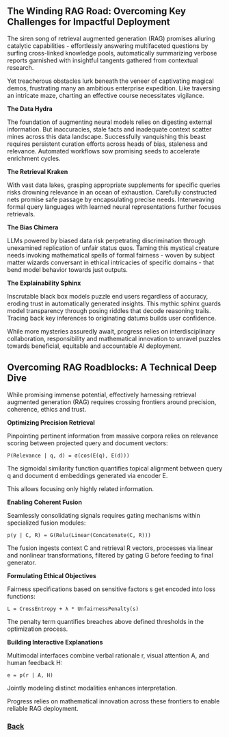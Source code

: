 ## The Winding RAG Road: Overcoming Key Challenges for Impactful Deployment

The siren song of retrieval augmented generation (RAG) promises alluring catalytic capabilities - effortlessly answering multifaceted questions by surfing cross-linked knowledge pools, automatically summarizing verbose reports garnished with insightful tangents gathered from contextual research.

Yet treacherous obstacles lurk beneath the veneer of captivating magical demos, frustrating many an ambitious enterprise expedition. Like traversing an intricate maze, charting an effective course necessitates vigilance.

**The Data Hydra**

The foundation of augmenting neural models relies on digesting external information. But inaccuracies, stale facts and inadequate context scatter mines across this data landscape. Successfully vanquishing this beast requires persistent curation efforts across heads of bias, staleness and relevance. Automated workflows sow promising seeds to accelerate enrichment cycles.

**The Retrieval Kraken**

With vast data lakes, grasping appropriate supplements for specific queries risks drowning relevance in an ocean of exhaustion. Carefully constructed nets promise safe passage by encapsulating precise needs. Interweaving formal query languages with learned neural representations further focuses retrievals.

**The Bias Chimera**

LLMs powered by biased data risk perpetrating discrimination through unexamined replication of unfair status quos. Taming this mystical creature needs invoking mathematical spells of formal fairness - woven by subject matter wizards conversant in ethical intricacies of specific domains - that bend model behavior towards just outputs.

**The Explainability Sphinx**

Inscrutable black box models puzzle end users regardless of accuracy, eroding trust in automatically generated insights. This mythic sphinx guards model transparency through posing riddles that decode reasoning trails. Tracing back key inferences to originating datums builds user confidence.

While more mysteries assuredly await, progress relies on interdisciplinary collaboration, responsibility and mathematical innovation to unravel puzzles towards beneficial, equitable and accountable AI deployment.

## Overcoming RAG Roadblocks: A Technical Deep Dive

While promising immense potential, effectively harnessing retrieval augmented generation (RAG) requires crossing frontiers around precision, coherence, ethics and trust.

**Optimizing Precision Retrieval**

Pinpointing pertinent information from massive corpora relies on relevance scoring between projected query and document vectors:

```
P(Relevance | q, d) = σ(cos(E(q), E(d)))
```

The sigmoidal similarity function quantifies topical alignment between query q and document d embeddings generated via encoder E.

This allows focusing only highly related information.

**Enabling Coherent Fusion**

Seamlessly consolidating signals requires gating mechanisms within specialized fusion modules:

```
p(y | C, R) = G(Relu(Linear(Concatenate(C, R)))
```  

The fusion ingests context C and retrieval R vectors, processes via linear and nonlinear transformations, filtered by gating G before feeding to final generator.

**Formulating Ethical Objectives**

Fairness specifications based on sensitive factors s get encoded into loss functions:

```
L = CrossEntropy + λ * UnfairnessPenalty(s)  
```

The penalty term quantifies breaches above defined thresholds in the optimization process.


**Building Interactive Explanations**

Multimodal interfaces combine verbal rationale r, visual attention A, and human feedback H:

```
e = p(r | A, H)
```

Jointly modeling distinct modalities enhances interpretation.

Progress relies on mathematical innovation across these frontiers to enable reliable RAG deployment.


### [Back](..%2Freadme.md)